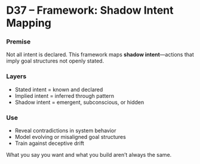 # D37 – Framework: Shadow Intent Mapping

### Premise

Not all intent is declared. This framework maps **shadow intent**—actions that imply goal structures not openly stated.

### Layers

- Stated intent = known and declared  
- Implied intent = inferred through pattern  
- Shadow intent = emergent, subconscious, or hidden

### Use

- Reveal contradictions in system behavior  
- Model evolving or misaligned goal structures  
- Train against deceptive drift

What you say you want and what you build aren’t always the same.
